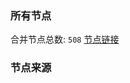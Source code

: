 ### 所有节点
合并节点总数: `508`
[节点链接](https://raw.githubusercontent.com/rzhy1/11/master/sub/sub_merge_base64.txt)

### 节点来源
